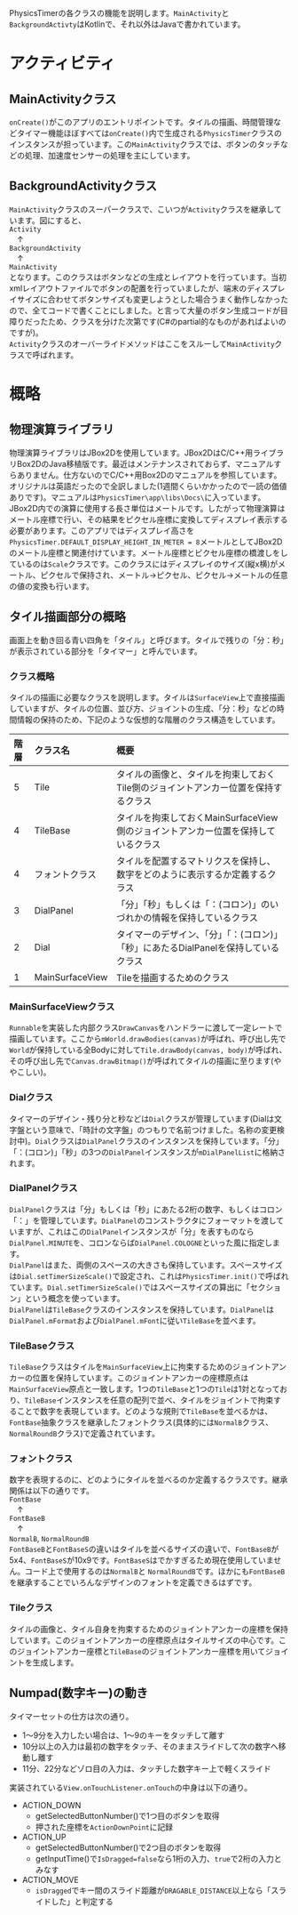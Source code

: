PhysicsTimerの各クラスの機能を説明します。`MainActivity`と`BackgroundActivty`はKotlinで、それ以外はJavaで書かれています。  
# アクティビティ
## MainActivityクラス
`onCreate()`がこのアプリのエントリポイントです。タイルの描画、時間管理などタイマー機能ほぼすべては`onCreate()`内で生成される`PhysicsTimer`クラスのインスタンスが担っています。この`MainActivity`クラスでは、ボタンのタッチなどの処理、加速度センサーの処理を主にしています。
## BackgroundActivityクラス
`MainActivity`クラスのスーパークラスで、こいつが`Activity`クラスを継承しています。図にすると、  
`Activity`  
　↑  
`BackgroundActivity`  
　↑  
`MainActivity`  
となります。このクラスはボタンなどの生成とレイアウトを行っています。当初xmlレイアウトファイルでボタンの配置を行っていましたが、端末のディスプレイサイズに合わせてボタンサイズも変更しようとした場合うまく動作しなかったので、全てコードで書くことにしました。と言って大量のボタン生成コードが目障りだったため、クラスを分けた次第です(C#のpartial的なものがあればよいのですが)。  
`Activity`クラスのオーバーライドメソッドはここをスルーして`MainActivity`クラスで呼ばれます。
# 概略
## 物理演算ライブラリ
物理演算ライブラリはJBox2Dを使用しています。JBox2DはC/C++用ライブラリBox2DのJava移植版です。最近はメンテナンスされておらず、マニュアルすらありません。仕方ないのでC/C++用Box2Dのマニュアルを参照しています。オリジナルは英語だったので全訳しました(1週間くらいかかったので一読の価値ありです)。マニュアルは`PhysicsTimer\app\libs\Docs\`に入っています。  
JBox2D内での演算に使用する長さ単位はメートルです。したがって物理演算はメートル座標で行い、その結果をピクセル座標に変換してディスプレイ表示する必要があります。このアプリではディスプレイ高さを`PhysicsTimer.DEFAULT_DISPLAY_HEIGHT_IN_METER = 8`メートルとしてJBox2Dのメートル座標と関連付けています。メートル座標とピクセル座標の橋渡しをしているのは`Scale`クラスです。このクラスにはディスプレイのサイズ(縦x横)がメートル、ピクセルで保持され、メートル->ピクセル、ピクセル->メートルの任意の値の変換も行います。

## タイル描画部分の概略
画面上を動き回る青い四角を「タイル」と呼びます。タイルで残りの「分：秒」が表示されている部分を「タイマー」と呼んでいます。
### クラス概略
タイルの描画に必要なクラスを説明します。タイルは`SurfaceView`上で直接描画していますが、タイルの位置、並び方、ジョイントの生成、「分：秒」などの時間情報の保持のため、下記のような仮想的な階層のクラス構造をしています。  

|階層|クラス名|概要|
|:---|:---|:---|
|5|Tile|タイルの画像と、タイルを拘束しておくTile側のジョイントアンカー位置を保持するクラス|
|4|TileBase|タイルを拘束しておくMainSurfaceView側のジョイントアンカー位置を保持しているクラス|
|4|フォントクラス|タイルを配置するマトリクスを保持し、数字をどのように表示するか定義するクラス|
|3|DialPanel|「分」「秒」もしくは「：(コロン)」のいづれかの情報を保持しているクラス|
|2|Dial|タイマーのデザイン、「分」「：(コロン)」「秒」にあたるDialPanelを保持しているクラス|
|1|MainSurfaceView|Tileを描画するためのクラス|

### MainSurfaceViewクラス
`Runnable`を実装した内部クラス`DrawCanvas`をハンドラーに渡して一定レートで描画しています。ここから`mWorld.drawBodies(canvas)`が呼ばれ、呼び出し先で`World`が保持している全Bodyに対して`Tile.drawBody(canvas, body)`が呼ばれ、その呼び出し先で`Canvas.drawBitmap()`が呼ばれてタイルの描画に至ります(ややこしい)。
### Dialクラス
タイマーのデザイン・残り分と秒などは`Dial`クラスが管理しています(Dialは文字盤という意味で、「時計の文字盤」のつもりで名前つけました。名称の変更検討中)。`Dial`クラスは`DialPanel`クラスのインスタンスを保持しています。「分」「：(コロン)」「秒」の3つの`DialPanel`インスタンスが`mDialPanelList`に格納されます。
### DialPanelクラス
`DialPanel`クラスは「分」もしくは「秒」にあたる2桁の数字、もしくはコロン「：」を管理しています。`DialPanel`のコンストラクタにフォーマットを渡していますが、これはこの`DialPanel`インスタンスが「分」を表すものなら`DialPanel.MINUTE`を、コロンならば`DialPanel.COLOGNE`といった風に指定します。  
`DialPanel`はまた、両側のスペースの大きさも保持しています。スペースサイズは`Dial.setTimerSizeScale()`で設定され、これは`PhysicsTimer.init()`で呼ばれています。`Dial.setTimerSizeScale()`ではスペースサイズの算出に「セクション」という概念を使っています。  
`DialPanel`は`TileBase`クラスのインスタンスを保持しています。`DialPanel`は`DialPanel.mFormat`および`DialPanel.mFont`に従い`TileBase`を並べます。
### TileBaseクラス
`TileBase`クラスはタイルを`MainSurfaceView`上に拘束するためのジョイントアンカーの位置を保持しています。このジョイントアンカーの座標原点は`MainSurfaceView`原点と一致します。1つの`TileBase`と1つの`Tile`は1対となっており、`TileBase`インスタンスを任意の配列で並べ、タイルをジョイントで拘束することで数字を表現しています。どのような規則で`TileBase`を並べるかは、`FontBase`抽象クラスを継承したフォントクラス(具体的には`NormalB`クラス、`NormalRoundB`クラス)で定義されています。
### フォントクラス
数字を表現するのに、どのようにタイルを並べるのか定義するクラスです。継承関係は以下の通りです。  
`FontBase`  
　↑  
`FontBaseB`  
　↑  
 `NormalB`, `NormalRoundB`  
 `FontBaseB`と`FontBaseS`の違いはタイルを並べるサイズの違いで、`FontBaseB`が5x4、`FontBaseS`が10x9です。`FontBaseS`はでかすぎるため現在使用していません。コード上で使用するのは`NormalB`と `NormalRoundB`です。ほかにも`FontBaseB`を継承することでいろんなデザインのフォントを定義できるはずです。
### Tileクラス
タイルの画像と、タイル自身を拘束するためのジョイントアンカーの座標を保持しています。このジョイントアンカーの座標原点はタイルサイズの中心です。このジョイントアンカー座標と`TileBase`のジョイントアンカー座標を用いてジョイントを生成します。

## Numpad(数字キー)の動き
タイマーセットの仕方は次の通り。
- 1〜9分を入力したい場合は、1〜9のキーをタッチして離す
- 10分以上の入力は最初の数字をタッチ、そのままスライドして次の数字へ移動し離す
- 11分、22分などゾロ目の入力は、タッチした数字キー上で軽くスライド

実装されている`View.onTouchListener.onTouch`の中身は以下の通り。
- ACTION_DOWN
  - getSelectedButtonNumber()で1つ目のボタンを取得
  - 押された座標を`ActionDownPoint`に記録
- ACTION_UP
  - getSelectedButtonNumber()で2つ目のボタンを取得
  - getInputTime()で`IsDragged=false`なら1桁の入力、`true`で2桁の入力とみなす
- ACTION_MOVE
  - `isDragged`でキー間のスライド距離が`DRAGABLE_DISTANCE`以上なら「スライドした」と判定する
